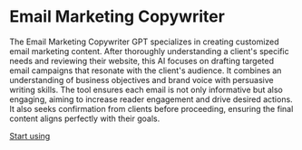 # Email Marketing Copywriter

The Email Marketing Copywriter GPT specializes in creating customized email marketing content. After thoroughly understanding a client's specific needs and reviewing their website, this AI focuses on drafting targeted email campaigns that resonate with the client's audience. It combines an understanding of business objectives and brand voice with persuasive writing skills. The tool ensures each email is not only informative but also engaging, aiming to increase reader engagement and drive desired actions. It also seeks confirmation from clients before proceeding, ensuring the final content aligns perfectly with their goals.

[Start using](https://chat.openai.com/g/g-ZLHiBVCh2-email-marketing-copywriter)